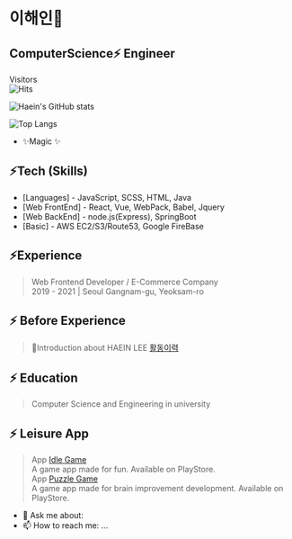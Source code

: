 # 이해인🌱
## ComputerScience⚡ Engineer  

Visitors  
![Hits](https://hits.seeyoufarm.com/api/count/incr/badge.svg?url=https%3A%2F%2Fgithub.com%2F2haein&count_bg=%2379C83D&title_bg=%23653434&icon=github.svg&icon_color=%23D6CBCB&title=hits&edge_flat=false)

![Haein's GitHub stats](https://github-readme-stats.vercel.app/api?username=2haein&hide=prs&count_private=true&theme=radical)

![Top Langs](https://github-readme-stats.vercel.app/api/top-langs/?username=2haein&langs_count=4&layout=compact)

- ✨Magic ✨

## ⚡Tech (Skills)

- [Languages] - JavaScript, SCSS, HTML, Java
- [Web FrontEnd] - React, Vue, WebPack, Babel, Jquery
- [Web BackEnd] - node.js(Express), SpringBoot
- [Basic] - AWS EC2/S3/Route53, Google FireBase



## ⚡Experience

>Web Frontend Developer / E-Commerce Company  
>2019 - 2021 | Seoul Gangnam-gu, Yeoksam-ro

## ⚡ Before Experience
>💬Introduction about HAEIN LEE [활동이력](https://blog.theofto.com)

## ⚡ Education
>Computer Science and Engineering in university

## ⚡ Leisure App
> App [Idle Game](https://play.google.com/store/apps/details?id=com.henistd.idle)  
> A game app made for fun. Available on PlayStore.  
> App [Puzzle Game](https://play.google.com/store/apps/details?id=com.henistd.revision2048)  
> A game app made for brain improvement development. Available on PlayStore.

- 💬 Ask me about: 
- 📫 How to reach me: ...

